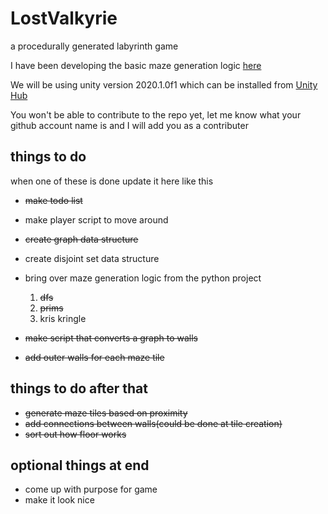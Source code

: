 # LostValkyrie

a procedurally generated labyrinth game

I have been developing the basic maze generation logic [here](https://github.com/Ben-Wunderlich/pylabyrinth)

We will be using unity version 2020.1.0f1 which can be installed from [Unity Hub](https://unity3d.com/get-unity/download)

You won't be able to contribute to the repo yet, let me know what your github account name is and I will add you as a contributer

## things to do
when one of these is done update it here like this
- ~~make todo list~~
- make player script to move around
- ~~create graph data structure~~
- create disjoint set data structure
- bring over maze generation logic from the python project
   1. ~~dfs~~  
   2. ~~prims~~  
   3. kris kringle  
   
- ~~make script that converts a graph to walls~~
- ~~add outer walls for each maze tile~~

## things to do after that
- ~~generate maze tiles based on proximity~~
- ~~add connections between walls(could be done at tile creation)~~
- ~~sort out how floor works~~

## optional things at end
- come up with purpose for game
- make it look nice
